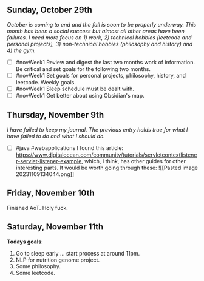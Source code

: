 ## Sunday, October 29th

*October is coming to end and the fall is soon to be properly underway. This month has been a social success but almost all other areas have been failures. I need more focus on 1) work, 2) technical hobbies (leetcode and personal projects), 3) non-technical hobbies (philosophy and history) and 4) the gym.*

- [ ] #novWeek1 Review and digest the last two months work of information. Be critical and set goals for the following two months.
- [ ] #novWeek1 Set goals for personal projects, philosophy, history, and leetcode. Weekly goals.
- [ ] #novWeek1 Sleep schedule must be dealt with.
- [ ] #novWeek1 Get better about using Obsidian's map.

## Thursday, November 9th

*I have failed to keep my journal. The previous entry holds true for what I have failed to do and what I should do.*

- [ ] #java #webapplications I found this article: https://www.digitalocean.com/community/tutorials/servletcontextlistener-servlet-listener-example, which, I think, has other guides for other interesting parts. It would be worth going through these:
![[Pasted image 20231109134044.png]]

## Friday, November 10th

Finished AoT. Holy fuck.

## Saturday, November 11th

**Todays goals**:
1) Go to sleep early ... start process at around 11pm.
2) NLP for nutrition genome project.
3) Some philosophy.
4) Some leetcode.



